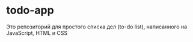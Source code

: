 # todo-app
Это репозиторий для простого списка дел (to-do list), написанного на JavaScript, HTML и CSS
